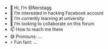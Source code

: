 - 👋 Hi, I’m @Nerstagg
- 👀 I’m interested in hacking Facebook account 
- 🌱 I’m currently learning at university 
- 💞️ I’m looking to collaborate on this forum
- 📫 How to reach me there
- 😄 Pronouns: ...
- ⚡ Fun fact: ...

<!---
Nerstagg/Nerstagg is a ✨ special ✨ repository because its `README.md` (this file) appears on your GitHub profile.
You can click the Preview link to take a look at your changes.
--->
